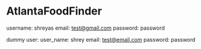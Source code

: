# AtlantaFoodFinder

username: shreyas
email: test@gmail.com
password: password

dummy user:
user_name: shrey
email: test@email.com
password: password